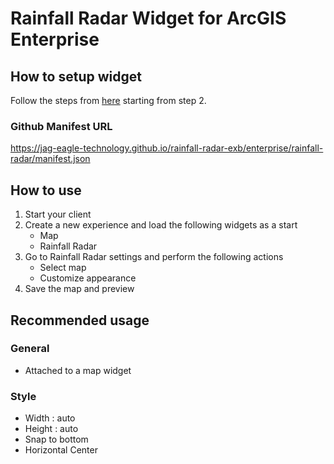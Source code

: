 # Rainfall Radar Widget for ArcGIS Enterprise

## How to setup widget

Follow the steps from [here](https://www.esri.com/arcgis-blog/products/arcgis-enterprise/developers/add-experience-builder-custom-widgets-in-arcgis-enterprise/) starting from step 2.

### Github Manifest URL

https://jag-eagle-technology.github.io/rainfall-radar-exb/enterprise/rainfall-radar/manifest.json

## How to use

1. Start your client
2. Create a new experience and load the following widgets as a start
   - Map
   - Rainfall Radar
3. Go to Rainfall Radar settings and perform the following actions
   - Select map
   - Customize appearance
4. Save the map and preview

## Recommended usage

### General

- Attached to a map widget

### Style

- Width : auto
- Height : auto
- Snap to bottom
- Horizontal Center
